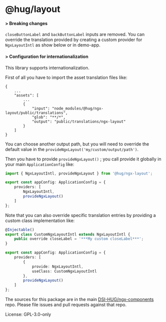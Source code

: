 @hug/layout
=======

#### > Breaking changes

`closeButtonLabel` and `backButtonLabel` inputs are removed.
You can override the translation provided by creating a custom provider for `NgxLayoutIntl` as show below or in demo-app.

#### > Configuration for internationalization

This library supports internationalization.

First of all you have to import the asset translation files like:

```
{
    ...
    "assets": [
        ...
        {
            "input": "node_modules/@hug/ngx-layout/public/translations",
            "glob": "**/*",
            "output": "public/translations/ngx-layout"
        }
    ]
}
```

You can choose another output path, but you will need to override the default value in the `provideNgxLayout('my/custom/output/path')`.

Then you have to provide `provideNgxLayout()` ; you call provide it globally in your main `ApplicationConfig` like:

```typescript
import { NgxLayoutIntl, provideNgxLayout } from '@hug/ngx-layout';

export const appConfig: ApplicationConfig = {
    providers: [
        NgxLayoutIntl,
        provideNgxLayout()
    ]
};
```

Note that you can also override specific translation entries by providing a custom class implementation like:

```typescript
@Injectable()
export class CustomNgxLayoutIntl extends NgxLayoutIntl {
    public override closeLabel = '***My custom closeLabel***';
}

export const appConfig: ApplicationConfig = {
    providers: [
        {
            provide: NgxLayoutIntl,
            useClass: CustomNgxLayoutIntl
        },
        provideNgxLayout()
    ]
};
```

The sources for this package are in the main [DSI-HUG/ngx-components](https://github.com/dsi-hug/ngx-components) repo. Please file issues and pull requests against that repo.

License: GPL-3.0-only

